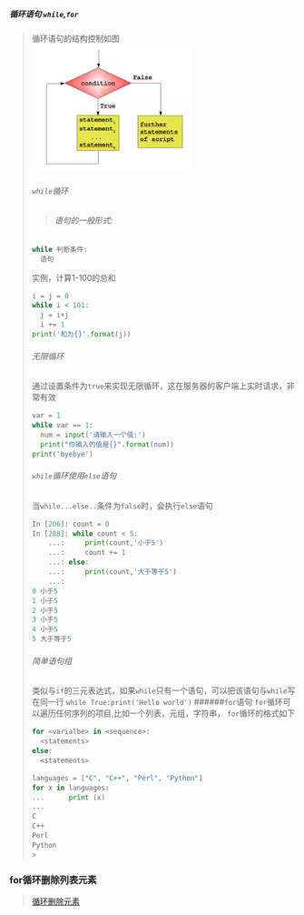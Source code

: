 #####  循环语句 `while`,`for`
>循环语句的结构控制如图<br>![控制结构](../picture/while_loop_1.png)
>###### `while`循环
>>###### 语句的一般形式:
>```python
>while 判断条件:
>	语句
>```
>实例，计算1-100的总和
>```python
>i = j = 0
>while i < 101:
>	j = i+j
>	i += 1
>print('和为{}'.format(j))
>```
>###### 无限循环
>通过设置条件为`true`来实现无限循环，这在服务器的客户端上实时请求，非常有效
>```python
>var = 1
>while var == 1:
>	num = input('请输入一个值:')
>	print("你输入的值是{}".format(num))
>print('byebye')
>```
>###### `while`循环使用`else`语句
>当`while...else..`条件为`false`时，会执行`else`语句
>```python
>In [206]: count = 0
>In [208]: while count < 5:
>     ...:     print(count,'小于5')
>     ...:     count += 1
>     ...: else:
>     ...:     print(count,'大于等于5')
>     ...:     
>0 小于5
>1 小于5
>2 小于5
>3 小于5
>4 小于5
>5 大于等于5
>```
>###### 简单语句组
>类似与`if`的三元表达式，如果`while`只有一个语句，可以把该语句与`while`写在同一行
>`while True:print('Hello world')`
######`for`语句
>`for`循环可以遍历任何序列的项目,比如一个列表，元组，字符串，
>`for`循环的格式如下
>```python
>for <varialbe> in <sequence>:
>	<statements>
>else:
>	<statements>
>```
>```python
>languages = ["C", "C++", "Perl", "Python"]
> for x in languages:
>...      print (x)
>...
>C
>C++
>Perl
>Python
>>
>```

### for循环删除列表元素

> [循环删除元素](../notice/10001.md)

